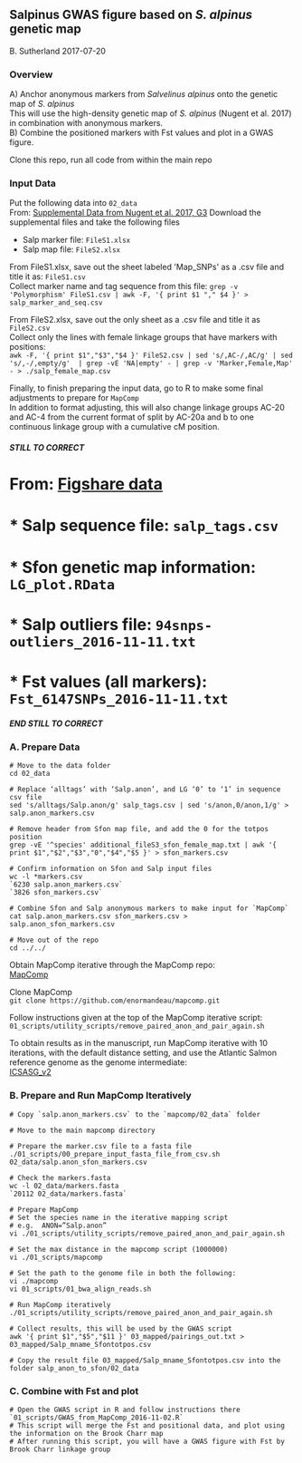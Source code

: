 ## Salpinus GWAS figure based on _S. alpinus_ genetic map
B. Sutherland
2017-07-20

### Overview
A) Anchor anonymous markers from _Salvelinus alpinus_ onto the genetic map of _S. alpinus_    
This will use the high-density genetic map of _S. alpinus_ (Nugent et al. 2017) in combination with anonymous markers.    
B) Combine the positioned markers with Fst values and plot in a GWAS figure.   

Clone this repo, run all code from within the main repo   

### Input Data
Put the following data into `02_data`    
From: [Supplemental Data from Nugent et al. 2017, G3](http://www.g3journal.org/content/7/2/543.supplemental)
Download the supplemental files and take the following files   
* Salp marker file: `FileS1.xlsx`    
* Salp map file: `FileS2.xlsx`    

From FileS1.xlsx, save out the sheet labeled 'Map_SNPs' as a .csv file and title it as: `FileS1.csv`    
Collect marker name and tag sequence from this file:
`grep -v 'Polymorphism' FileS1.csv | awk -F, '{ print $1 "," $4 }' > salp_marker_and_seq.csv`   

From FileS2.xlsx, save out the only sheet as a .csv file and title it as `FileS2.csv`    
Collect only the lines with female linkage groups that have markers with positions:    
`awk -F, '{ print $1","$3","$4 }' FileS2.csv | sed 's/,AC-/,AC/g' | sed 's/,-/,empty/g'  | grep -vE 'NA|empty' - | grep -v 'Marker,Female,Map' - > ./salp_female_map.csv`

Finally, to finish preparing the input data, go to R to make some final adjustments to prepare for `MapComp`    
In addition to format adjusting, this will also change linkage groups AC-20 and AC-4 from the current format of split by AC-20a and b to one continuous linkage group with a cumulative cM position.   

##### STILL TO CORRECT #####

#  From: [Figshare data](https://doi.org/10.6084/m9.figshare.5051821.v2)    
#  * Salp sequence file: `salp_tags.csv`    
#  * Sfon genetic map information: `LG_plot.RData`
#  * Salp outliers file: `94snps-outliers_2016-11-11.txt`   
#  * Fst values (all markers): `Fst_6147SNPs_2016-11-11.txt`   

##### END STILL TO CORRECT #####


### A. Prepare Data  

```
# Move to the data folder
cd 02_data

# Replace ‘alltags’ with ‘Salp.anon’, and LG ‘0’ to ‘1’ in sequence csv file
sed 's/alltags/Salp.anon/g' salp_tags.csv | sed 's/anon,0/anon,1/g' > salp.anon_markers.csv

# Remove header from Sfon map file, and add the 0 for the totpos position
grep -vE '^species' additional_fileS3_sfon_female_map.txt | awk '{ print $1","$2","$3","0","$4","$5 }' > sfon_markers.csv

# Confirm information on Sfon and Salp input files
wc -l *markers.csv
`6230 salp.anon_markers.csv`
`3826 sfon_markers.csv`

# Combine Sfon and Salp anonymous markers to make input for `MapComp`
cat salp.anon_markers.csv sfon_markers.csv > salp.anon_sfon_markers.csv

# Move out of the repo
cd ../../

```
Obtain MapComp iterative through the MapComp repo:  
[MapComp](https://github.com/enormandeau/mapcomp)   

Clone MapComp   
`git clone https://github.com/enormandeau/mapcomp.git`

Follow instructions given at the top of the MapComp iterative script:  
`01_scripts/utility_scripts/remove_paired_anon_and_pair_again.sh`  

To obtain results as in the manuscript, run MapComp iterative with 10 iterations, with the default distance setting, and use the Atlantic Salmon reference genome as the genome intermediate:   
[ICSASG_v2](https://www.ncbi.nlm.nih.gov/assembly/GCF_000233375.1)  


### B. Prepare and Run MapComp Iteratively
```
# Copy `salp.anon_markers.csv` to the `mapcomp/02_data` folder   

# Move to the main mapcomp directory

# Prepare the marker.csv file to a fasta file
./01_scripts/00_prepare_input_fasta_file_from_csv.sh 02_data/salp.anon_sfon_markers.csv

# Check the markers.fasta 
wc -l 02_data/markers.fasta
`20112 02_data/markers.fasta`

# Prepare MapComp
# Set the species name in the iterative mapping script
# e.g.  ANON=”Salp.anon”
vi ./01_scripts/utility_scripts/remove_paired_anon_and_pair_again.sh

# Set the max distance in the mapcomp script (1000000)
vi ./01_scripts/mapcomp

# Set the path to the genome file in both the following:   
vi ./mapcomp   
vi 01_scripts/01_bwa_align_reads.sh   

# Run MapComp iteratively 
./01_scripts/utility_scripts/remove_paired_anon_and_pair_again.sh

# Collect results, this will be used by the GWAS script
awk '{ print $1","$5","$11 }' 03_mapped/pairings_out.txt > 03_mapped/Salp_mname_Sfontotpos.csv

# Copy the result file 03_mapped/Salp_mname_Sfontotpos.csv into the folder salp_anon_to_sfon/02_data
```

### C. Combine with Fst and plot
```
# Open the GWAS script in R and follow instructions there   
`01_scripts/GWAS_from_MapComp_2016-11-02.R`    
# This script will merge the Fst and positional data, and plot using the information on the Brook Charr map    
# After running this script, you will have a GWAS figure with Fst by Brook Charr linkage group   
```
